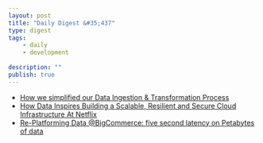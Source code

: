 ```yaml
---
layout: post
title: "Daily Digest &#35;437"
type: digest
tags: 
    - daily
    - development
    
description: ""
publish: true
---
```


- [How we simplified our Data Ingestion & Transformation Process](https://engineering.grab.com/data-ingestion-transformation-product-insights)
- [How Data Inspires Building a Scalable, Resilient and Secure Cloud Infrastructure At Netflix](https://medium.com/netflix-techblog/how-data-inspires-building-a-scalable-resilient-and-secure-cloud-infrastructure-at-netflix-c14ea9f2d00c)
- [Re-Platforming Data @BigCommerce: five second latency on Petabytes of data](https://www.bigeng.io/re-platforming-data-at-bigcommerce-5-second-latency-on-petabytes-of-data/)
